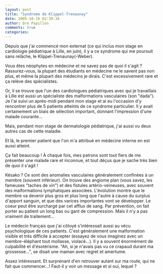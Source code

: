 ```yaml
---
layout: post
title: "Syndrome de Klippel-Trenaunay"
date: 2005-10-16 02:39:34
author: Dre Papillon
comments: true
categories: 
---
```



Depuis que j'ai commencé mon externat (ce qui inclus mon stage en cardiologie pédiatrique à Lille, en juin), il y a ce syndrome qui me poursuit sans relâche, le Klippel-Trenaunay(-Weber).

Vous êtes néophytes en médecine et ne savez pas de quoi il s'agit ?  Rassurez-vous, la plupart des étudiants en médecine ne le savent pas non plus, et même la plupart des médecins je dirais.  C'est excessivement rare et ça relève des spécialistes.

Or, il se trouve que l'un des cardiologues pédiatriques avec qui je travaillais à Lille est aussi un spécialiste des malformations vasculaires (son "dada").  Je l'ai suivi un après-midi pendant mon stage et ai eu l'occasion d'y rencontrer plus de 5 patients atteints de ce syndrome particulier.  Il y avait certainement un biais de sélection important, donnant l'impression d'une malade courante...

Mais, pendant mon stage de dermatologie pédiatrique, j'ai aussi vu deux autres cas de cette maladie.

Et là, le premier patient que l'on m'a attribué en médecine interne en est aussi atteint.

Ça fait beaucoup !  À chaque fois, mes patrons sont tout fiers de me présenter une malade rare et inconnue, et tout déçus que je sache très bien de quoi il s'agit !

Késako ?  Ce sont des anomalies vasculaires généralement confinées à un membre (souvent inférieur).  On trouve des angiome plan (vous savez, les fameuses "taches de vin") et des fistules artério-veineuses, avec souvent des malformations lymphatiques associées.  L'évolution montre que le membre va devenir plus gros et plus long que l'autre à cause du surplus d'apport sanguin, et que des varices importantes vont se développer.  Le coeur peut être surchargé par cet afflux de sang.  Par prévention, on fait porter au patient un long bas ou gant de compression.  Mais il n'y a pas vraiment de traitement...

Le médecin français que j'ai côtoyé s'intéressait aussi au vécu psychologique de ces patients.  C'est généralement une malformation visible et très difficile à accepter (essayez de vous imaginez avec un membre-éléphant tout mollasse, violacé...).  Il y a souvent énormément de culpabilité et d'ésotérisme.  "Ah, si je n'avais pas vu ce crapaud durant ma grossesse...", se disait une maman avec regret et amertume.

Assez intéressant.  Et surprenant d'en retrouver autant sur ma route, qui ne fait que commencer...!  Faut-il y voir un message et si oui, lequel ?